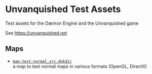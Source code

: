 Unvanquished Test Assets
========================

Test assets for the Dæmon Engine and the Unvanquished game

See https://unvanquished.net

Maps
----

- [`map-test-normal_src.dpkdir`](src/map-test-normal_src.dpkdir)  
  a map to test normal maps in various formats (OpenGL, DirectX)
